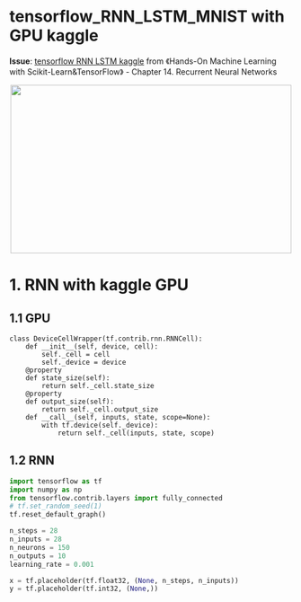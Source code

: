 # tensorflow_RNN_LSTM_MNIST with GPU kaggle

**Issue**: [tensorflow RNN LSTM kaggle](https://github.com/davidkorea/NLP_201811/issues/6) from 《Hands-On Machine Learning with Scikit-Learn&TensorFlow》 -  Chapter 14. Recurrent Neural Networks

<p align="center">
    <img src="https://i.loli.net/2019/01/06/5c31bee02bce4.png" width="500" height="300">
</p>

# 1. RNN with kaggle GPU
## 1.1 GPU
```pytonn
class DeviceCellWrapper(tf.contrib.rnn.RNNCell):
    def __init__(self, device, cell):
        self._cell = cell
        self._device = device
    @property
    def state_size(self):
        return self._cell.state_size
    @property
    def output_size(self):
        return self._cell.output_size
    def __call__(self, inputs, state, scope=None):
        with tf.device(self._device):
            return self._cell(inputs, state, scope)
```
## 1.2 RNN
```python
import tensorflow as tf
import numpy as np
from tensorflow.contrib.layers import fully_connected
# tf.set_random_seed(1)
tf.reset_default_graph()
```
```python
n_steps = 28
n_inputs = 28
n_neurons = 150
n_outputs = 10
learning_rate = 0.001
```
```python
x = tf.placeholder(tf.float32, (None, n_steps, n_inputs))
y = tf.placeholder(tf.int32, (None,))
```
